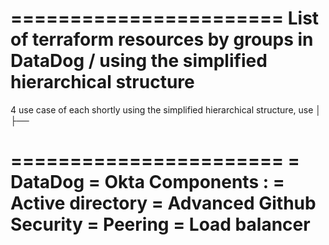 
=======================
List of terraform resources by groups in DataDog / using the simplified hierarchical structure
=======================
4 use case of each shortly 
using the simplified  hierarchical structure, use │   ├── 

=======================
= DataDog
= Okta
Components : 
= Active directory
= Advanced Github Security 
= Peering 
= Load balancer
= 


